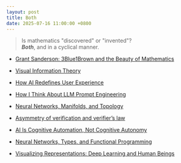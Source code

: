 ```yaml
---
layout: post
title: Both
date: 2025-07-16 11:00:00 +0800
---
```

> Is mathematics "discovered" or "invented"?  
***Both***, and in a cyclical manner.
- [Grant Sanderson: 3Blue1Brown and the Beauty of Mathematics](https://www.youtube.com/watch?v=U_lKUK2MCsg)

- [Visual Information Theory](https://colah.github.io/posts/2015-09-Visual-Information/)
- [How AI Redefines User Experience](https://tomtunguz.com/english-as-input/)
- [How I Think About LLM Prompt Engineering](https://fchollet.substack.com/p/how-i-think-about-llm-prompt-engineering)
- [Neural Networks, Manifolds, and Topology](https://colah.github.io/posts/2014-03-NN-Manifolds-Topology/)
- [Asymmetry of verification and verifier’s law](https://www.jasonwei.net/blog/asymmetry-of-verification-and-verifiers-law)
- [AI Is Cognitive Automation, Not Cognitive Autonomy](https://fchollet.substack.com/p/ai-is-cognitive-automation-not-cognitive)
- [Neural Networks, Types, and Functional Programming](https://colah.github.io/posts/2015-09-NN-Types-FP/)
- [Visualizing Representations: Deep Learning and Human Beings](https://colah.github.io/posts/2015-01-Visualizing-Representations/)
